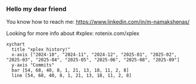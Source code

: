 ### Hello my dear friend
You know how to reach me: https://www.linkedin.com/in/m-namakshenas/

Looking for more info about #xplex: rotenix.com/xplex




<!-- XPLEX-PUSH-HISTORY-START -->

```mermaid
xychart
  title "xplex history!"
  x-axis ["2024-10", "2024-11", "2024-12", "2025-01", "2025-02", "2025-03", "2025-04", "2025-05", "2025-06", "2025-08", "2025-09"]
  y-axis "Commits"
  bar [54, 68, 40, 8, 1, 21, 13, 18, 11, 2, 8]
  line [54, 68, 40, 8, 1, 21, 13, 18, 11, 2, 8]
```

<!-- XPLEX-PUSH-HISTORY-END -->
